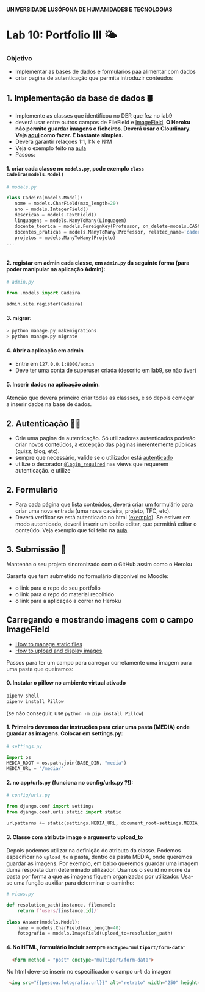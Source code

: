 **UNIVERSIDADE LUSÓFONA DE HUMANIDADES E TECNOLOGIAS**

# Lab 10: Portfolio III 🌤️

### Objetivo 

* Implementar as bases de dados e formularios paa alimentar com dados
* criar pagina de autenticação que permita introduzir conteúdos


## 1. Implementação da base de dados 🛢
* Implemente as classes que identificou no DER que fez no lab9
* deverá usar entre outros campos de FileField e [ImageField](#ImageField). **O Heroku não permite guardar imagens e ficheiros. Deverá usar o Cloudinary. Veja [aqui](https://github.com/ULHT-PW/pw-photos/blob/main/README.md) como fazer. É bastante simples.**
* Deverá garantir relaçoes 1:1, 1:N e N:M
* Veja o exemplo feito na [aula](https://github.com/ULHT-PW/pw-aula-django-02-simples/blob/main/flights/models.py)
* Passos:

#### 1. **criar cada classe** no `models.py`, pode exemplo `class Cadeira(models.Model)`

```Python
# models.py

class Cadeira(models.Model):
   nome = models.CharField(max_length=20)
   ano = models.IntegerField()
   descricao = models.TextField()
   linguagens = models.ManyToMany(Linguagem)
   docente_teorica = models.ForeignKey(Professor, on_delete=models.CASCADE)
   docentes_praticas = models.ManyToMany(Professor, related_name='caderias')
   projetos = models.ManyToMany(Projeto)
...
   
```

#### 2. **registar em admin** cada classe, em `admin.py` da seguinte forma (para poder manipular na aplicação Admin):

```Python
# admin.py

from .models import Cadeira

admin.site.register(Cadeira)
```

#### 3. **migrar**:
```bash
> python manage.py makemigrations
> python manage.py migrate
```

#### 4. Abrir a aplicação em admin
* Entre em `127.0.0.1:8000/admin`
* Deve ter uma conta de superuser criada (descrito em lab9, se não tiver)

#### 5. Inserir dados na aplicação admin. 
Atenção que deverá primeiro criar todas as classses, e só depois começar a inserir dados na base de dados.

## 2. Autenticação 👦👧
* Crie uma pagina de autenticação. Só utilizadores autenticados poderão criar novos conteúdos, à excepção das páginas inerentemente públicas (quizz, blog, etc).
* sempre que necessário, valide se o utilizador está [autenticado](https://github.com/ULHT-PW/pw-aula-django-02-simples/blob/73aca0dca612a04999c52c773e672f3027154b02/tarefas/views.py#L46)
* utilize o decorador [`@login_required`](https://github.com/ULHT-PW/pw-aula-django-02-simples/blob/73aca0dca612a04999c52c773e672f3027154b02/tarefas/views.py#L58) nas views que requerem autenticação. e utilize 

## 2. Formulario
* Para cada página que lista conteúdos, deverá criar um formulário para criar uma nova entrada (uma nova cadeira, projeto, TFC, etc). 
* Deverá verificar se está autenticado no html ([exemplo](https://github.com/ULHT-PW/pw-aula-django-02-simples/blob/73aca0dca612a04999c52c773e672f3027154b02/tarefas/templates/tarefas/tarefas.html#L22)). Se estiver em modo autenticado, deverá inserir um botão editar, que permitirá editar o conteúdo. Veja exemplo que foi feito na [aula](https://github.com/ULHT-PW/pw-aula-django-02-simples/tree/main/tarefas)




## 3. Submissão 🏁

Mantenha o seu projeto sincronizado com o GitHub assim como o Heroku

Garanta que tem submetido no formulário disponivel no Moodle:
* o link para o repo do seu portfolio
* o link para o repo do material recolhido
* o link para a aplicação a correr no Heroku




## Carregando e mostrando imagens com o <a name="ImageField"></a> campo ImageField


* [How to manage static files](https://docs.djangoproject.com/en/4.0/howto/static-files/)
* [How to upload and display images](https://studygyaan.com/django/how-to-upload-and-display-image-in-django)

Passos para ter um campo para carregar corretamente uma imagem para uma pasta que queiramos:

#### 0. Instalar o pillow no ambiente virtual ativado

```bash
pipenv shell
pipenv install Pillow
```

(se não conseguir, use `python -m pip install Pillow`)

#### 1. Primeiro devemos dar instruções para criar uma pasta (MEDIA) onde guardar as imagens. Colocar em settings.py:

```Python
# settings.py

import os
MEDIA_ROOT = os.path.join(BASE_DIR, "media")
MEDIA_URL = "/media/"
```

#### 2. no app/urls.py   (funciona no config/urls.py ?!): 

```Python
# config/urls.py

from django.conf import settings
from django.conf.urls.static import static

urlpatterns += static(settings.MEDIA_URL, document_root=settings.MEDIA_ROOT)
```


#### 3. Classe com atributo image e argumento upload_to

Depois podemos utilizar na definição do atributo da classe. Podemos especificar  no `upload_to` a pasta, dentro da pasta MEDIA, onde queremos guardar as imagens. Por exemplo, em baixo queremos guardar uma imagem duma resposta dum determinado utilizador. Usamos o seu id no nome da pasta por forma a que as imagens fiquem organizadas por utilizador. Usa-se uma função auxiliar para determinar o caminho:


```Python
# views.py

def resolution_path(instance, filename):
    return f'users/{instance.id}/'
    
class Answer(models.Model):
    name = models.CharField(max_length=40)
    fotografia = models.ImageField(upload_to=resolution_path)
```

#### 4. No HTML, formulário incluir sempre `enctype="multipart/form-data"`

```html
  <form method = "post" enctype="multipart/form-data"> 
```


No html deve-se inserir no especificador o campo `url` da imagem
```html
 <img src="{{pessoa.fotografia.url}}" alt="retrato" width="250" height="250">
```


